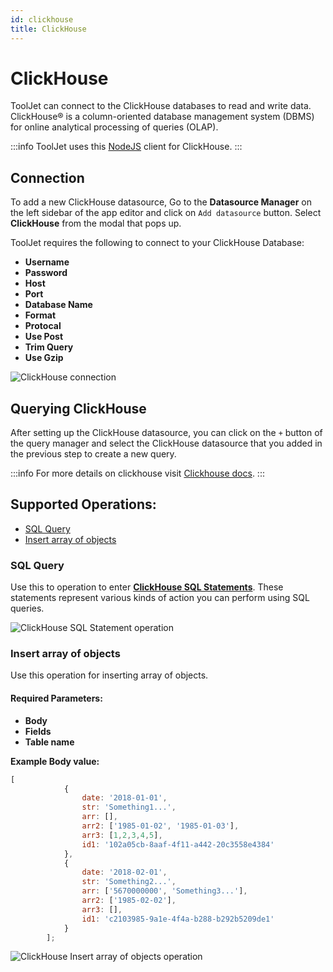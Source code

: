 ```yaml
---
id: clickhouse
title: ClickHouse
---
```


# ClickHouse

ToolJet can connect to the ClickHouse databases to read and write data. ClickHouse® is a column-oriented database management system (DBMS) for online analytical processing of queries (OLAP).

:::info
ToolJet uses this [NodeJS](https://github.com/TimonKK/clickhouse) client for ClickHouse.
:::

## Connection

To add a new ClickHouse datasource, Go to the **Datasource Manager** on the left sidebar of the app editor and click on `Add datasource` button. Select **ClickHouse** from the modal that pops up.

ToolJet requires the following to connect to your ClickHouse Database:

- **Username**
- **Password**
- **Host**
- **Port**
- **Database Name**
- **Format**
- **Protocal**
- **Use Post**
- **Trim Query**
- **Use Gzip**

<img className="screenshot-full" src="/img/datasource-reference/clickhouse/connection.png" alt="ClickHouse connection" />

## Querying ClickHouse

After setting up the ClickHouse datasource, you can click on the `+` button of the query manager and select the ClickHouse datasource that you added in the previous step to create a new query.

:::info
For more details on clickhouse visit [Clickhouse docs](https://clickhouse.com/docs/en/quick-start).
:::


## Supported Operations: 

- [SQL Query](#sql-query)
- [Insert array of objects](#supported-operations)

### SQL Query

Use this to operation to enter **[ClickHouse SQL Statements](https://clickhouse.com/docs/en/sql-reference/statements/)**. These statements represent various kinds of action you can perform using SQL queries.

<img className="screenshot-full" src="/img/datasource-reference/clickhouse/sql.png" alt="ClickHouse SQL Statement operation" />


### Insert array of objects

Use this operation for inserting array of objects.

#### Required Parameters:
- **Body**
- **Fields**
- **Table name**

**Example Body value:**
```javascript
[
			{
				date: '2018-01-01',
				str: 'Something1...',
				arr: [],
				arr2: ['1985-01-02', '1985-01-03'],
				arr3: [1,2,3,4,5],
				id1: '102a05cb-8aaf-4f11-a442-20c3558e4384'
			},		
			{
				date: '2018-02-01',
				str: 'Something2...',
				arr: ['5670000000', 'Something3...'],
				arr2: ['1985-02-02'],
				arr3: [],
				id1: 'c2103985-9a1e-4f4a-b288-b292b5209de1'
			}
		];
```

<img className="screenshot-full" src="/img/datasource-reference/clickhouse/array.png" alt="ClickHouse Insert array of objects operation" />